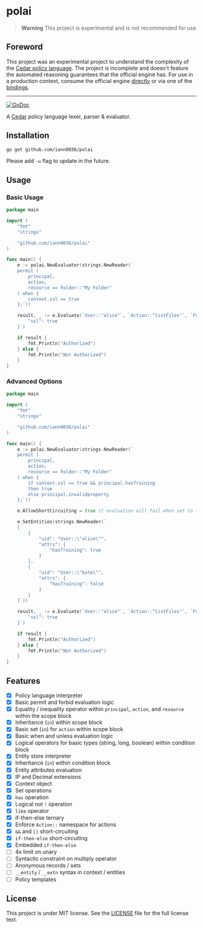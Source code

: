 # polai

> **Warning**
> This project is experimental and is not recommended for use

## Foreword

This project was an experimental project to understand the complexity of the [Cedar policy language](https://www.cedarpolicy.com/). The project is incomplete and doesn't feature the automated reasoning guarantees that the official engine has. For use in a production context, consume the official engine [directly](https://github.com/cedar-policy/cedar) or via one of the [bindings](https://github.com/cedar-policy/cedar-awesome#language-and-platform-integrations).

<hr />

[![GoDoc](https://godoc.org/github.com/iann0036/polai?status.svg)](https://godoc.org/github.com/iann0036/polai)

A [Cedar](https://www.cedarpolicy.com/) policy language lexer, parser & evaluator.

## Installation

```sh
go get github.com/iann0036/polai
```

Please add `-u` flag to update in the future.

## Usage

### Basic Usage

```go
package main

import (
    "fmt"
    "strings"

    "github.com/iann0036/polai"
)

func main() {
    e := polai.NewEvaluator(strings.NewReader(`
    permit (
        principal,
        action,
        resource == Folder::"My Folder"
    ) when {
        context.ssl == true
    };`))

    result, _ := e.Evaluate(`User::"alice"`, `Action::"listFiles"`, `Folder::"My Folder"`, `{
        "ssl": true
    }`)

    if result {
        fmt.Println("Authorized")
    } else {
        fmt.Println("Not Authorized")
    }
}
```

### Advanced Options

```go
package main

import (
    "fmt"
    "strings"

    "github.com/iann0036/polai"
)

func main() {
    e := polai.NewEvaluator(strings.NewReader(`
    permit (
        principal,
        action,
        resource == Folder::"My Folder"
    ) when {
        if context.ssl == true && principal.hasTraining
        then true
        else principal.invalidproperty
    };`))

    e.AllowShortCircuiting = true // evaluation will fail when set to false

    e.SetEntities(strings.NewReader(`
    [
        {
            "uid": "User::\"alice\"",
            "attrs": {
                "hasTraining": true
            }
        },
        {
            "uid": "User::\"kate\"",
            "attrs": {
                "hasTraining": false
            }
        }
    ]`))

    result, _ := e.Evaluate(`User::"alice"`, `Action::"listFiles"`, `Folder::"My Folder"`, `{
        "ssl": true
    }`)

    if result {
        fmt.Println("Authorized")
    } else {
        fmt.Println("Not Authorized")
    }
}
```

## Features

- [x] Policy language interpreter
- [x] Basic permit and forbid evaluation logic
- [x] Equality / inequality operator within `principal`, `action`, and `resource` within the scope block
- [x] Inheritance (`in`) within scope block
- [x] Basic set (`in`) for `action` within scope block
- [x] Basic when and unless evaluation logic
- [x] Logical operators for basic types (string, long, boolean) within condition block
- [x] Entity store interpreter
- [x] Inheritance (`in`) within condition block
- [x] Entity attributes evaluation
- [x] IP and Decimal extensions
- [x] Context object
- [x] Set operations
- [x] `has` operation
- [x] Logical not `!` operation
- [x] `like` operator
- [x] if-then-else ternary
- [x] Enforce `Action::` namespace for actions
- [x] `&&` and `||` short-circuiting
- [x] `if-then-else` short-circuiting
- [x] Embedded `if-then-else`
- [ ] 4x limit on unary
- [ ] Syntactic constraint on multiply operator
- [ ] Anonymous records / sets
- [ ] `__entity` / `__extn` syntax in context / entities
- [ ] Policy templates

## License

This project is under MIT license. See the [LICENSE](LICENSE) file for the full license text.